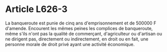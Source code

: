 # Article L626-3

La banqueroute est punie de cinq ans d'emprisonnement et de 500000 F d'amende.   Encourent les mêmes peines les complices de banqueroute, même s'ils n'ont pas la qualité de commerçant, d'agriculteur ou d'artisan ou ne dirigent pas, directement ou indirectement, en droit ou en fait, une personne morale de droit privé ayant une activité économique.